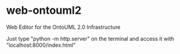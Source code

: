 # web-ontouml2
Web Editor for the OntoUML 2.0 Infrastructure

Just type "python -m http.server" on the terminal and access it with "localhost:8000/index.html"
